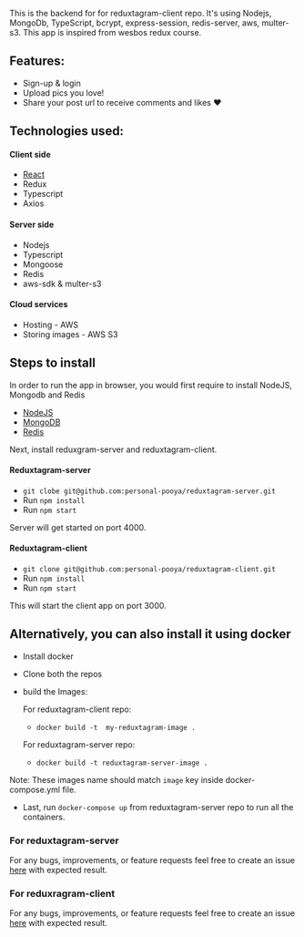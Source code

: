This is the backend for for reduxtagram-client repo. It's using Nodejs,
MongoDb, TypeScript, bcrypt, express-session, redis-server, aws, multer-s3. This 
app is inspired from wesbos redux course.


## Features:
- Sign-up & login
- Upload pics you love!
- Share your post url to receive comments and likes ❤


## Technologies used:

#### Client side
- [React](Create-React-App)
- Redux
- Typescript
- Axios


#### Server side
- Nodejs
- Typescript
- Mongoose
- Redis
- aws-sdk & multer-s3


#### Cloud services
- Hosting - AWS
- Storing images - AWS S3


## Steps to install
In order to run the app in browser, you would first require to install NodeJS, Mongodb and Redis

- [NodeJS](https://nodejs.org/en/download/)
- [MongoDB](https://docs.mongodb.com/manual/administration/install-community)
- [Redis](https://redis.io/)

Next, install reduxgram-server and reduxtagram-client.

#### Reduxtagram-server
- `git clobe git@github.com:personal-pooya/reduxtagram-server.git`
- Run `npm install`
- Run `npm start`

Server will get started on port 4000.

#### Reduxtagram-client
- `git clone git@github.com:personal-pooya/reduxtagram-client.git`
- Run `npm install`
- Run `npm start`

This will start the client app on port 3000.


## Alternatively, you can also install it using docker
- Install docker
- Clone both the repos
- build the Images:

  For reduxtagram-client repo:
  - `docker build -t  my-reduxtagram-image .`
  
  For reduxtagram-server repo:
  - `docker build -t reduxtagram-server-image .`

Note: These images name should match `image` key inside docker-compose.yml file.

- Last, run `docker-compose up` from reduxtagram-server repo to run all the containers.


### For reduxtagram-server
For any bugs, improvements, or feature requests feel free to create an issue [here](https://github.com/personal-pooya/reduxtagram-server/issues/new) with expected result.

### For reduxragram-client
For any bugs, improvements, or feature requests feel free to create an issue [here](https://github.com/personal-pooya/reduxtagram-client/issues/new) with expected result.

